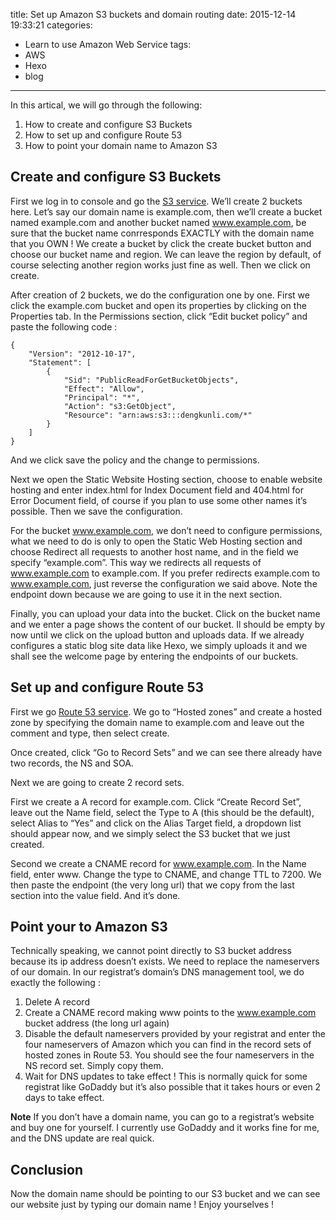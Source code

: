 title: Set up Amazon S3 buckets and domain routing
date: 2015-12-14 19:33:21
categories:
- Learn to use Amazon Web Service
tags:
- AWS
- Hexo
- blog
---
In this artical, we will go through the following:
1. How to create and configure S3 Buckets
2. How to set up and configure Route 53
3. How to point your domain name to Amazon S3

## Create and configure S3 Buckets
First we log in to console and go the [S3 service](https://console.aws.amazon.com/s3/home). We’ll create 2 buckets here. Let’s say our domain name is example.com, then we’ll create a bucket named example.com and another bucket named www.example.com, be sure that the bucket name conrresponds EXACTLY with the domain name that you OWN ! We create a bucket by click the create bucket button and choose our bucket name and region. We can leave the region by default, of course selecting another region works just fine as well. Then we click on create.

After creation of 2 buckets, we do the configuration one by one. First we click the example.com bucket and open its properties by clicking on the Properties tab. In the Permissions section, click “Edit bucket policy” and paste the following code :
```
{
	"Version": "2012-10-17",
	"Statement": [
		{
			"Sid": "PublicReadForGetBucketObjects",
			"Effect": "Allow",
			"Principal": "*",
			"Action": "s3:GetObject",
			"Resource": "arn:aws:s3:::dengkunli.com/*"
		}
	]
}
```
And we click save the policy and the change to permissions.

Next we open the Static Website Hosting section, choose to enable website hosting and enter index.html for Index Document field and 404.html for Error Document field, of course if you plan to use some other names it’s possible. Then we save the configuration.

For the bucket www.example.com, we don’t need to configure permissions, what we need to do is only to open the Static Web Hosting section and choose Redirect all requests to another host name, and in the field we specify “example.com”. This way we redirects all requests of www.example.com to example.com. If you prefer redirects example.com to www.example.com, just reverse the configuration we said above. Note the endpoint down because we are going to use it in the next section.

Finally, you can upload your data into the bucket. Click on the bucket name and we enter a page shows the content of our bucket. Il should be empty by now until we click on the upload button and uploads data. If we already configures a static blog site data like Hexo, we simply uploads it and we shall see the welcome page by entering the endpoints of our buckets.

## Set up and configure Route 53

First we go [Route 53 service](https://console.aws.amazon.com/route53/home). We go to “Hosted zones” and create a hosted zone by specifying the domain name to example.com and leave out the comment and type, then select create.

Once created, click “Go to Record Sets” and we can see there already have two records, the NS and SOA.

Next we are going to create 2 record sets.

First we create a A record for example.com. Click “Create Record Set”, leave out the Name field, select the Type to A (this should be the default), select Alias to “Yes” and click on the Alias Target field, a dropdown list should appear now, and we simply select the S3 bucket that we just created.

Second we create a CNAME record for www.example.com. In the Name field, enter www. Change the type to CNAME, and change TTL to 7200. We then paste the endpoint (the very long url) that we copy from the last section into the value field. And it’s done.

## Point your to Amazon S3

Technically speaking, we cannot point directly to S3 bucket address because its ip address doesn’t exists. We need to replace the nameservers of our domain. In our registrat’s domain’s DNS management tool, we do exactly the following :
1. Delete A record
2. Create a CNAME record making www points to the www.example.com bucket address (the long url again)
3. Disable the default nameservers provided by your registrat and enter the four nameservers of Amazon which you can find in the record sets of hosted zones in Route 53. You should see the four nameservers in the NS record set. Simply copy them.
4. Wait for DNS updates to take effect ! This is normally quick for some registrat like GoDaddy but it’s also possible that it takes hours or even 2 days to take effect.

**Note** If you don’t have a domain name, you can go to a registrat’s website and buy one for yourself. I currently use GoDaddy and it works fine for me, and the DNS update are real quick.

## Conclusion

Now the domain name should be pointing to our S3 bucket and we can see our website just by typing our domain name ! 
Enjoy yourselves !